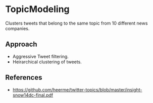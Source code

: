 # TopicModeling
Clusters tweets that belong to the same topic from 10 different news companies.

## Approach
* Aggressive Tweet filtering.
* Heirarchical clustering of tweets.

## References
* https://github.com/heerme/twitter-topics/blob/master/insight-snow14dc-final.pdf
